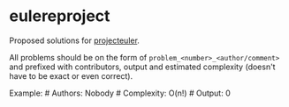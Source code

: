 eulereproject
=============
Proposed solutions for [projecteuler](http://projecteuler.net).

All problems should be on the form of `problem_<number>_<author/comment>` and prefixed with contributors, output and estimated complexity (doesn't have to be exact or even correct).

Example:
    # Authors: Nobody
    # Complexity: O(n!)
    # Output: 0


